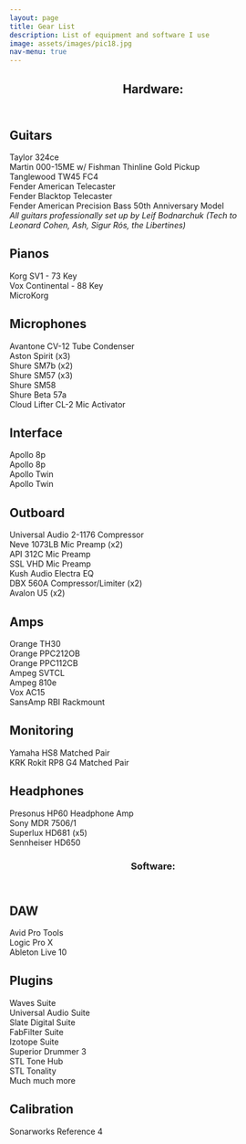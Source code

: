 ```yaml
---
layout: page
title: Gear List
description: List of equipment and software I use
image: assets/images/pic18.jpg
nav-menu: true
---
```


<section id="one">
	<div class="inner">
		<header class="major">
			<h1>Hardware:</h1>
		</header>

<!-- Content -->
<h2 id="content">Guitars</h2>
<p>Taylor 324ce<br>
Martin 000-15ME w/ Fishman Thinline Gold Pickup<br>
Tanglewood TW45 FC4<br>
Fender American Telecaster<br>
Fender Blacktop Telecaster<br>
Fender American Precision Bass 50th Anniversary Model<br>
<em>All guitars professionally set up by Leif Bodnarchuk (Tech to<br> Leonard Cohen, Ash, Sigur Rós, the Libertines)</em></p>

<!-- Content -->
<h2 id="content">Pianos</h2>
<p>Korg SV1 - 73 Key<br>
Vox Continental - 88 Key<br>
MicroKorg</p>

<!-- Content -->
<h2 id="content">Microphones</h2>
<p>Avantone CV-12 Tube Condenser<br>
Aston Spirit (x3)<br>
Shure SM7b (x2)<br>
Shure SM57 (x3)<br>
Shure SM58<br>
Shure Beta 57a<br>
Cloud Lifter CL-2 Mic Activator<br></p>

<!-- Content -->
<h2 id="content">Interface</h2>
<p>Apollo 8p<br>
Apollo 8p<br>
Apollo Twin<br>
Apollo Twin</p>

<!-- Content -->
<h2 id="content">Outboard</h2>
<p>Universal Audio 2-1176 Compressor<br>
Neve 1073LB Mic Preamp (x2)<br>
API 312C Mic Preamp<br>
SSL VHD Mic Preamp<br>
Kush Audio Electra EQ<br>
DBX 560A Compressor/Limiter (x2)<br>
Avalon U5 (x2)<br></p>

<!-- Content -->
<h2 id="content">Amps</h2>
<p>Orange TH30<br>
Orange PPC212OB<br>
Orange PPC112CB<br>
Ampeg SVTCL<br>
Ampeg 810e<br>
Vox AC15<br>
SansAmp RBI Rackmount</p>

<!-- Content -->
<h2 id="content">Monitoring</h2>
<p>Yamaha HS8 Matched Pair<br>
KRK Rokit RP8 G4 Matched Pair</p>

<!-- Content -->
<h2 id="content">Headphones</h2>
<p>Presonus HP60 Headphone Amp<br>
Sony MDR 7506/1<br>
Superlux HD681 (x5)<br>
Sennheiser HD650</p>

<section id="one">
	<div class="inner">
		<header class="major">
			<h1>Software:</h1>
		</header>
		
<!-- Content -->
<h2 id="content">DAW</h2>
<p>Avid Pro Tools<br>
Logic Pro X<br>
Ableton Live 10</p>

<!-- Content -->
<h2 id="content">Plugins</h2>
<p>Waves Suite<br>
Universal Audio Suite<br>
Slate Digital Suite<br>
FabFilter Suite<br>
Izotope Suite<br>
Superior Drummer 3<br>
STL Tone Hub<br>
STL Tonality<br>
Much much more</p>

<!-- Content -->
<h2 id="content">Calibration</h2>
<p>Sonarworks Reference 4</p>


